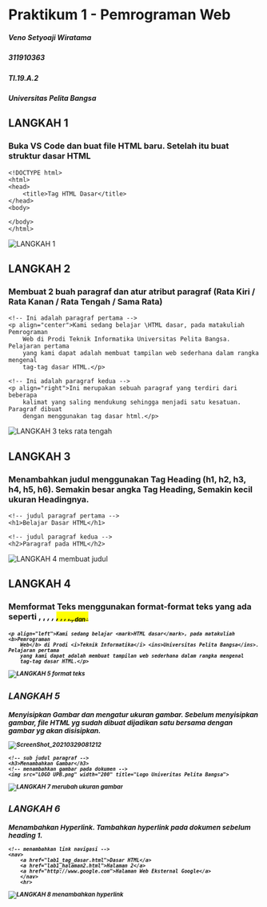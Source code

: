 # Praktikum 1 - Pemrograman Web

##### Veno Setyoaji Wiratama
##### 311910363
##### TI.19.A.2
##### Universitas Pelita Bangsa

## LANGKAH 1
### Buka VS Code dan buat file HTML baru. Setelah itu buat struktur dasar HTML
```
<!DOCTYPE html>
<html>
<head>
    <title>Tag HTML Dasar</title>
</head>
<body>

</body>
</html>
```
![LANGKAH 1](https://user-images.githubusercontent.com/22215113/112779402-dd643180-9070-11eb-89a7-523ce627d107.png)

## LANGKAH 2
### Membuat 2 buah paragraf dan atur atribut paragraf (Rata Kiri / Rata Kanan / Rata Tengah / Sama Rata)
```
<!-- Ini adalah paragraf pertama -->
<p align="center">Kami sedang belajar \HTML dasar, pada matakuliah Pemrograman
    Web di Prodi Teknik Informatika Universitas Pelita Bangsa. Pelajaran pertama
    yang kami dapat adalah membuat tampilan web sederhana dalam rangka mengenal
    tag-tag dasar HTML.</p>

<!-- Ini adalah paragraf kedua -->
<p align="right">Ini merupakan sebuah paragraf yang terdiri dari beberapa
    kalimat yang saling mendukung sehingga menjadi satu kesatuan. Paragraf dibuat
    dengan menggunakan tag dasar html.</p>
```
![LANGKAH 3 teks rata tengah](https://user-images.githubusercontent.com/22215113/112780863-ec001800-9073-11eb-9e03-9a81e36e0caa.png)

## LANGKAH 3
### Menambahkan judul menggunakan Tag Heading (h1, h2, h3, h4, h5, h6). Semakin besar angka Tag Heading, Semakin kecil ukuran Headingnya.
```
<!-- judul paragraf pertama -->
<h1>Belajar Dasar HTML</h1>

<!-- judul paragraf kedua -->
<h2>Paragraf pada HTML</h2>
```
![LANGKAH 4 membuat judul](https://user-images.githubusercontent.com/22215113/112780865-ed314500-9073-11eb-8e60-4a9ce9b37b33.png)

## LANGKAH 4
### Memformat Teks menggunakan format-format teks yang ada seperti <b>, <strong>, <i>, <em>, <mark>, <small>, <dell>, <ins>, <sub>, dan <sup>.

```<!-- Ini adalah paragraf pertama -->
<p align="left">Kami sedang belajar <mark>HTML dasar</mark>, pada matakuliah <b>Pemrograman
    Web</b> di Prodi <i>Teknik Informatika</i> <ins>Universitas Pelita Bangsa</ins>. Pelajaran pertama
    yang kami dapat adalah membuat tampilan web sederhana dalam rangka mengenal
    tag-tag dasar HTML.</p>
```
![LANGKAH 5 format teks](https://user-images.githubusercontent.com/22215113/112780867-edc9db80-9073-11eb-900d-359c30cb74e6.png)

## LANGKAH 5
### Menyisipkan Gambar dan mengatur ukuran gambar. Sebelum menyisipkan gambar, file HTML yg sudah dibuat dijadikan satu bersama dengan gambar yg akan disisipkan.
![ScreenShot_20210329081212](https://user-images.githubusercontent.com/22215113/112780877-f02c3580-9073-11eb-8395-fc9322205c56.png)
```
<!-- sub judul paragraf -->
<h3>Menambahkan Gambar</h3>
<!-- menambahkan gambar pada dokumen -->
<img src="LOGO_UPB.png" width="200" title="Logo Univeritas Pelita Bangsa">
```
![LANGKAH 7 merubah ukuran gambar](https://user-images.githubusercontent.com/22215113/112780871-ee627200-9073-11eb-97a6-8d73b8fc3213.png)

## LANGKAH 6
### Menambahkan Hyperlink. Tambahkan hyperlink pada dokumen sebelum heading 1.
```
<!-- menambahkan link navigasi -->
<nav>
    <a href="lab1_tag_dasar.html">Dasar HTML</a>
    <a href="lab1_halaman2.html">Halaman 2</a>
    <a href="http://www.google.com">Halaman Web Eksternal Google</a>
    </nav>
    <hr>
```
![LANGKAH 8 menambahkan hyperlink](https://user-images.githubusercontent.com/22215113/112780875-ef939f00-9073-11eb-8f6f-dd163b2dd2ff.png)
